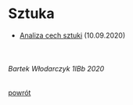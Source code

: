 # Sztuka

 - [Analiza cech sztuki](cechy_sztuki.html) (10.09.2020)

<br/>

###### Bartek Włodarczyk 1IBb 2020
[powrót](../../index.html)

